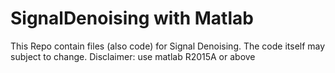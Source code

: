 # SignalDenoising with Matlab
This Repo contain files (also code) for Signal Denoising. The code itself may subject to change.
Disclaimer: use matlab R2015A or above
